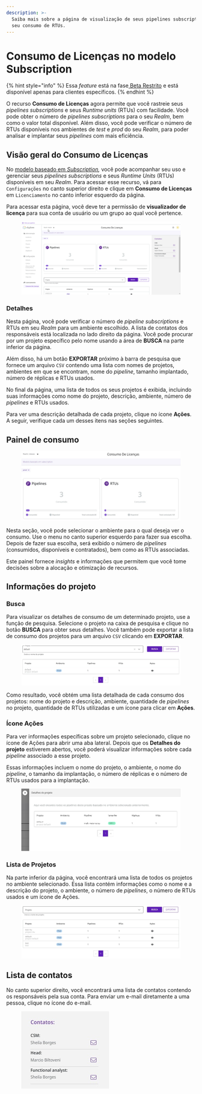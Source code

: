 ```yaml
---
description: >-
  Saiba mais sobre a página de visualização de seus pipelines subscriptions e
  seu consumo de RTUs.
---
```


# Consumo de Licenças no modelo Subscription

{% hint style="info" %}
Essa _feature_ está na fase[ Beta Restrito](https://docs.digibee.com/documentation/v/pt-br/geral/programa-beta) e está disponível apenas para clientes específicos.
{% endhint %}

O recurso **Consumo de Licenças** agora permite que você rastreie seus _pipelines subscriptions_ e seus _Runtime units_ (RTUs) com facilidade. Você pode obter o número de _pipelines subscriptions_ para o seu _Realm_, bem como o valor total disponível. Além disso, você pode verificar o número de RTUs disponíveis nos ambientes de _test_ e _prod_ do seu _Realm_, para poder analisar e implantar seus _pipelines_ com mais eficiência.

## Visão geral do Consumo de Licenças

No [modelo baseado em _Subscription_](https://docs.digibee.com/documentation/v/pt-br/licenciamento/modelos-de-licenciamento/modelo-baseado-em-subscription)_,_ você pode acompanhar seu uso e gerenciar seus _pipelines subscriptions_ e seus _Runtime Units_ (RTUs)  disponíveis em seu _Realm_. Para acessar esse recurso, vá para `Configurações` no canto superior direito e clique em **Consumo de Licenças** em `Licenciamento` no canto inferior esquerdo da página.

Para acessar esta página, você deve ter a permissão de **visualizador de licença** para sua conta de usuário ou um grupo ao qual você pertence.

<figure><img src="../../.gitbook/assets/01 - gif - rtu - port.gif" alt=""><figcaption></figcaption></figure>

### Detalhes

Nesta página, você pode verificar o número de _pipeline subscriptions_ e RTUs em seu _Realm_ para um ambiente escolhido. A lista de contatos dos responsáveis está localizada no lado direito da página. Você pode procurar por um projeto específico pelo nome usando a área de **BUSCA** na parte inferior da página.&#x20;

Além disso, há um botão **EXPORTAR** próximo à barra de pesquisa que fornece um arquivo `CSV` contendo uma lista com nomes de projetos, ambientes em que se encontram, nome do _pipeline_, tamanho implantado, número de réplicas e RTUs usados.

No final da página, uma lista de todos os seus projetos é exibida, incluindo suas informações como nome do projeto, descrição, ambiente, número de _pipelines_ e RTUs usados.

Para ver uma descrição detalhada de cada projeto, clique no ícone **Ações**. A seguir, verifique cada um desses itens nas seções seguintes.

## Painel de consumo

<figure><img src="../../.gitbook/assets/02 - painel - port (1).jpg" alt=""><figcaption></figcaption></figure>

Nesta seção, você pode selecionar o ambiente para o qual deseja ver o consumo. Use o menu no canto superior esquerdo para fazer sua escolha. Depois de fazer sua escolha, será exibido o número de _pipelines_ (consumidos, disponíveis e contratados), bem como as RTUs associadas.&#x20;

Este painel fornece _insights_ e informações que permitem que você tome decisões sobre a alocação e otimização de recursos.

## Informações do projeto

### Busca

Para visualizar os detalhes de consumo de um determinado projeto, use a função de pesquisa. Selecione o projeto na caixa de pesquisa e clique no botão **BUSCA** para obter seus detalhes. Você também pode exportar a lista de consumo dos projetos para um arquivo `CSV` clicando em **EXPORTAR**.

<figure><img src="../../.gitbook/assets/03 - busca - port (1).jpg" alt=""><figcaption></figcaption></figure>

Como resultado, você obtém uma lista detalhada de cada consumo dos projetos: nome do projeto e descrição, ambiente, quantidade de _pipelines_ no projeto, quantidade de RTUs utilizadas e um ícone para clicar em **Ações**.

### Ícone Ações

Para ver informações específicas sobre um projeto selecionado, clique no ícone de Ações para abrir uma aba lateral. Depois que os **Detalhes do projeto** estiverem abertos, você poderá visualizar informações sobre cada _pipeline_ associado a esse projeto.

Essas informações incluem o nome do projeto, o ambiente, o nome do _pipeline_, o tamanho da implantação, o número de réplicas e o número de RTUs usados para a implantação.

<figure><img src="../../.gitbook/assets/04 - detalhes projeto - port.jpg" alt=""><figcaption></figcaption></figure>

### Lista de Projetos

Na parte inferior da página, você encontrará uma lista de todos os projetos no ambiente selecionado. Essa lista contém informações como o nome e a descrição do projeto, o ambiente, o número de _pipelines_, o número de RTUs usados e um ícone de Ações.

<figure><img src="../../.gitbook/assets/05 - lista - port.jpg" alt=""><figcaption></figcaption></figure>

## Lista de contatos

No canto superior direito, você encontrará uma lista de contatos contendo os responsáveis pela sua conta. Para enviar um e-mail diretamente a uma pessoa, clique no ícone do e-mail.

<figure><img src="../../.gitbook/assets/06 - contatos - port (1).jpg" alt=""><figcaption></figcaption></figure>
